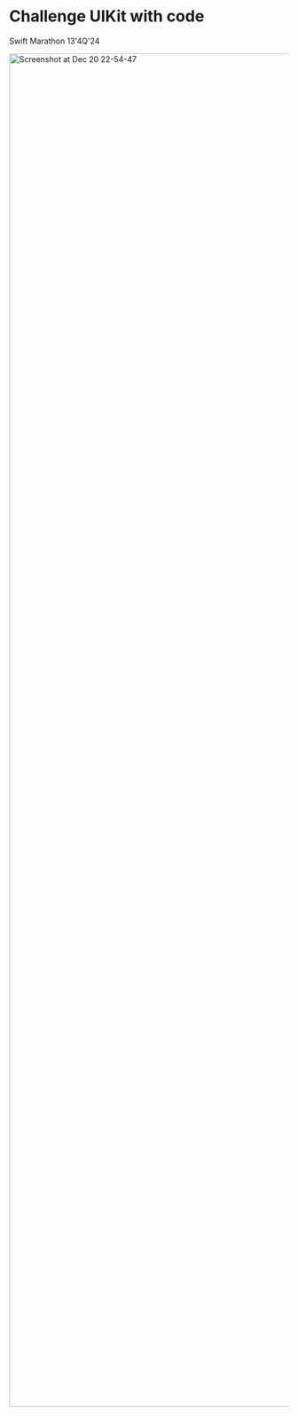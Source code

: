 # Challenge UIKit with code
Swift Marathon 13'4Q'24

<img width="2439" alt="Screenshot at Dec 20 22-54-47" src="https://github.com/user-attachments/assets/1e086bf6-eb85-4e3a-99a3-a6096157f7ee" />
